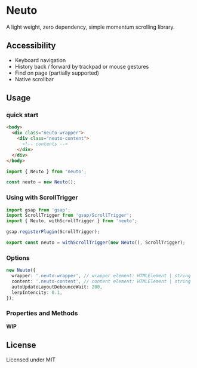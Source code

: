 # Neuto

A light weight, zero dependency, simple momentum scrolling library.

## Accessibility

- Keyboard navigation
- History back / forward by trackpad or mouse gestures
- Find on page (partially supported)
- Native scrollbar

## Usage

### quick start

```html
<body>
  <div class="neuto-wrapper">
    <div class="neuto-content">
      <!-- contents -->
    </div>
  </div>
</body>
```

```ts
import { Neuto } from 'neuto';

const neuto = new Neuto();
```

### Using with ScrollTrigger

```ts
import gsap from 'gsap';
import ScrollTrigger from 'gsap/ScrollTrigger';
import { Neuto, withScrollTrigger } from 'neuto';

gsap.registerPlugin(ScrollTrigger);

export const neuto = withScrollTrigger(new Neuto(), ScrollTrigger);
```

### Options

```ts
new Neuto({
  wrapper: '.neuto-wrapper', // wrapper element: HTMLElement | string
  content: '.neuto-content', // content element: HTMLElement | string
  autoUpdateLayoutDebounceWait: 200,
  lerpIntencity: 0.1,
});
```

### Properties and Methods

**WIP**


## License

Licensed under MIT
